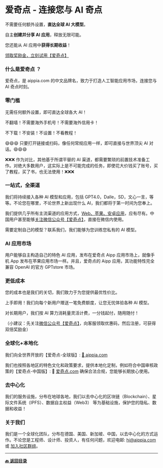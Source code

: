 # 爱奇点 - 连接您与 AI 奇点

不需要任何额外设置，**直达全球 AI 大模型**。

自主**创建并分享 AI 应用**，释放无限可能。

您还能从 AI 应用中**获得长期收益**！

[领取奖励金，立刻试用【爱奇点】](https://u.aippia.com)

### 什么是爱奇点 ？

爱奇点，是 aippia.com 的中文品牌名，致力于打造人工智能应用市场，连接您与 AI 奇点时刻。

### 零门槛

无需任何额外设置，即可直达全球各大 AI！

不翻墙！不需要海外手机号！不需要海外信用卡！

不下载！不安装！不设置！不看教程！

😄😄😄 只要打开链接或扫码，像任何常规应用一样，即可直接与世界顶尖 AI 对话。😄😄😄

❌❌❌ 作为对比，其他基于所谓平替的 AI 渠道，都需要繁琐的前置技术准备工作。对绝大多数用户，这实际上是不可能完成的任务，即使花大价钱买了账号，买了教程，买了书，也无法使用！❌❌❌

### 一站式，全渠道

我们将持续接入各种 AI 模型和应用，包括 GPT4.0，Dalle，SD，文心一言，等等。不论您在哪里，不论世界上新出现什么 AI，我们都将于第一时间为您奉上。

我们提供几乎所有主流渠道的应用方式，[Web、苹果、安卓应用](https://u.aippia.com/#/pages/user-resource)，应有尽有。中国用户甚至能够[关注微信公众号【爱奇点】](https://u.aippia.com/#/pages/user-resource-detail?tagnow=weixin)，直接在微信内使用。

需要定制自己的模型？联系我们，我们能够为您训练您私有的 AI 模型。

### AI 应用市场

用户能够自主构造自己的特色 AI 应用，发布在爱奇点 Aipp 应用市场上，就像手机 App 发布在苹果应用市场一样。并且，爱奇点的 Aipp 应用，其功能特性完全兼容 OpenAI 的官方 GPTstore 市场。

### 更低成本

您的成本也是我们的关切，我们致力于为您提供最优性价比。

上手即用！我们向每个新用户赠送一笔免费额度，让您无忧体验各种 AI 模型。

对长期用户，我们按 AI 算力消耗量灵活计费，一分钱起付，随用随付！

（小建议：先关注[微信公众号【爱奇点】](https://u.aippia.com/#/pages/user-resource-detail?tagnow=weixin)，向客服领取优惠码，然后注册，可获得双倍奖励金）

### 全球化+本地化

我们向全世界开放的【爱奇点-全球版】: [🔗 aippia.com](https://u.aippia.com)

我们也按照各地区的特色文化和政策要求，提供本地化定制，例如符合中国审核政策的【爱奇点-中国版】: 🔗 [爱奇点.com](https://u.爱奇点.com) 确保合法合规，您能够长期放心使用。

### 去中心化

我们的服务设施，分布在地球各地，我们以去中心化的区块链（Blockchain）、星际文件系统（IPFS）、数据自主权益（Web3） 等为基础设施，保护您的隐私、数据和收益！

### 关于我们

我们是一个全球化团队，分布在德国、美国、新加坡、中国，以去中心化的方式运作。不论您是工程师、设计师、投资人，有任何问题，欢迎电邮: [hi@aippia.com](hi@aippia.com) 或 [加入社区群组](https://u.aippia.com/#/pages/user-resource)。

---

**[🔙️ 返回目录](./README.md)**
